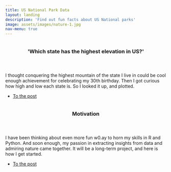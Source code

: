 ```yaml
---
title: US National Park Data
layout: landing
description: 'Find out fun facts about US National parks'
image: assets/images/nature-1.jpg
nav-menu: true
---
```


<!-- Main -->
<div id="main">

<section id="two" class="spotlights">
	<section>
		<a href="2020-10-16-state-highest-lowest-points.html"  class="image">
			<img src="{% link assets/images/state_elevation.jpg %}" alt="" data-position="top center" />
		</a>
		<div class="content">
			<div class="inner">
				<header class="major">
					<h3>'Which state has the highest elevation in US?'</h3>
				</header>
				<p>I thought conquering the highest mountain of the state I live in could be cool enough achievement for celebrating my 30th birthday. Then I got curious how high and low each state is. So I looked it up, and plotted. </p>
				<ul class="actions">
					<li><a href="2020-10-16-state-highest-lowest-points.html" class="button">To the post</a></li>
				</ul>
			</div>
		</div>
	</section>
	<section>
		<section>
		<a href="2020-10-11-uspark_motivation.html"  class="image">
			<img src="{% link assets/images/bigbend-1.jpg %}" alt="" data-position="25% 25%" />
		</a>
		<div class="content">
			<div class="inner">
				<header class="major">
					<h3>Motivation</h3>
				</header>
				<p>I have been thinking about even more fun w0.ay to horn my skills in R and Python. And soon enough, my passion in extracting insights from data and admiring nature came together. It will be a long-term project, and here is how I get started.</p>
				<ul class="actions">
					<li><a href="2020-10-11-uspark_motivation.html" class="button">To the post</a></li>
				</ul>
			</div>
		</div>
	</section>
</section>	
